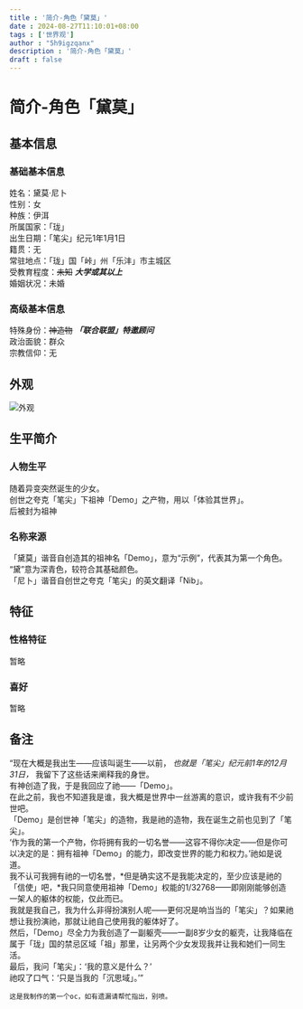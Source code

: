 ```yaml
---
title : '简介-角色「黛莫」'
date : 2024-08-27T11:10:01+08:00
tags : ['世界观']
author : "5h9igzqanx"
description : '简介-角色「黛莫」'
draft : false
---
```


# 简介-角色「黛莫」

## 基本信息

### 基础基本信息

姓名：黛莫·尼卜  
性别：女  
种族：伊洱  
所属国家：「珑」  
出生日期：「笔尖」纪元1年1月1日  
籍贯：无  
常驻地点：「珑」国「峠」州「乐沣」市主城区  
受教育程度：~~未知~~ ***大学或其以上***  
婚姻状况：未婚  

### 高级基本信息

特殊身份：~~神造物~~ ***「联合联盟」特邀顾问***  
政治面貌：群众  
宗教信仰：无  

## 外观

![外观](https://5h9igzqanx.github.io/TRDWBST-media/picture/blog/contentRes/2024082702-01.png)

## 生平简介

### 人物生平

随着异变突然诞生的少女。  
创世之夸克「笔尖」下祖神「Demo」之产物，用以「体验其世界」。  
后被封为祖神  

### 名称来源

「黛莫」谐音自创造其的祖神名「Demo」，意为“示例”，代表其为第一个角色。  
“黛”意为深青色，较符合其基础颜色。  
「尼卜」谐音自创世之夸克「笔尖」的英文翻译「Nib」。

## 特征

### 性格特征

暂略

### 喜好

暂略

## 备注

“现在大概是我出生——应该叫诞生——以前， *也就是「笔尖」纪元前1年的12月31日，* 我留下了这些话来阐释我的身世。  
有神创造了我，于是我回应了祂——「Demo」。  
在此之前，我也不知道我是谁，我大概是世界中一丝游离的意识，或许我有不少前世吧。  
「Demo」是创世神「笔尖」的造物，我是祂的造物，我在诞生之前也见到了「笔尖」。  
‘作为我的第一个产物，你将拥有我的一切名誉——这容不得你决定——但是你可以决定的是：拥有祖神「Demo」的能力，即改变世界的能力和权力。’祂如是说道。  
我不认可我拥有祂的一切名誉，*但是确实这不是我能决定的，至少应该是祂的「信使」吧，*我只同意使用祖神「Demo」权能的1/32768——即刚刚能够创造一架人的躯体的权能，仅此而已。  
我就是我自己，我为什么非得扮演别人呢——更何况是响当当的「笔尖」？如果祂想让我扮演祂，那就让祂自己使用我的躯体好了。  
然后，「Demo」尽全力为我创造了一副躯壳——一副8岁少女的躯壳，让我降临在属于「珑」国的禁忌区域「祖」那里，让另两个少女发现我并让我和她们一同生活。  
最后，我问「笔尖」：‘我的意义是什么？’  
祂叹了口气：‘只是当我的「沉思域」。’”  

```ZX-TIP
这是我制作的第一个oc，如有遗漏请帮忙指出，别喷。
```
